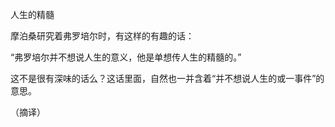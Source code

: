 人生的精髓

  

摩泊桑研究着弗罗培尔时，有这样的有趣的话：

“弗罗培尔并不想说人生的意义，他是单想传人生的精髓的。”

这不是很有深味的话么？这话里面，自然也一并含着“并不想说人生的或一事件”的意思。

  

（摘译）